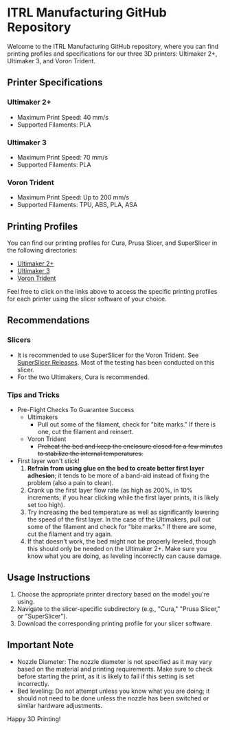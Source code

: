 # ITRL Manufacturing GitHub Repository

Welcome to the ITRL Manufacturing GitHub repository, where you can find printing profiles and specifications for our three 3D printers: Ultimaker 2+, Ultimaker 3, and Voron Trident.

## Printer Specifications

### Ultimaker 2+

- Maximum Print Speed: 40 mm/s
- Supported Filaments: PLA

### Ultimaker 3

- Maximum Print Speed: 70 mm/s
- Supported Filaments: PLA

### Voron Trident

- Maximum Print Speed: Up to 200 mm/s
- Supported Filaments: TPU, ABS, PLA, ASA

## Printing Profiles

You can find our printing profiles for Cura, Prusa Slicer, and SuperSlicer in the following directories:

- [Ultimaker 2+](Printers/Ultimaker2+/Profiles/)
- [Ultimaker 3](Printers/Ultimaker3/Profiles/)
- [Voron Trident](Printers/Voron%20Trident/Profiles/)

Feel free to click on the links above to access the specific printing profiles for each printer using the slicer software of your choice.

## Recommendations

### Slicers

- It is recommended to use SuperSlicer for the Voron Trident. See [SuperSlicer Releases](https://github.com/supermerill/SuperSlicer/releases/). Most of the testing has been conducted on this slicer.
- For the two Ultimakers, Cura is recommended.

### Tips and Tricks

- Pre-Flight Checks To Guarantee Success
  - Ultimakers
    - Pull out some of the filament, check for "bite marks." If there is one, cut the filament and reinsert.
  - Voron Trident
    - ~~Preheat the bed and keep the enclosure closed for a few minutes to stabilize the internal temperatures.~~
- First layer won't stick!
  1. **Refrain from using glue on the bed to create better first layer adhesion**; it tends to be more of a band-aid instead of fixing the problem (also a pain to clean).
  2. Crank up the first layer flow rate (as high as 200%, in 10% increments; if you hear clicking while the first layer prints, it is likely set too high).
  3. Try increasing the bed temperature as well as significantly lowering the speed of the first layer. In the case of the Ultimakers, pull out some of the filament and check for "bite marks." If there are some, cut the filament and try again.
  4. If that doesn't work, the bed might not be properly leveled, though this should only be needed on the Ultimaker 2+. Make sure you know what you are doing, as leveling incorrectly can cause damage.

## Usage Instructions

1. Choose the appropriate printer directory based on the model you're using.
2. Navigate to the slicer-specific subdirectory (e.g., "Cura," "Prusa Slicer," or "SuperSlicer").
3. Download the corresponding printing profile for your slicer software.

## Important Note

- Nozzle Diameter: The nozzle diameter is not specified as it may vary based on the material and printing requirements. Make sure to check before starting the print, as it is likely to fail if this setting is set incorrectly.
- Bed leveling: Do not attempt unless you know what you are doing; it should not need to be done unless the nozzle has been switched or similar hardware adjustments.

Happy 3D Printing!
